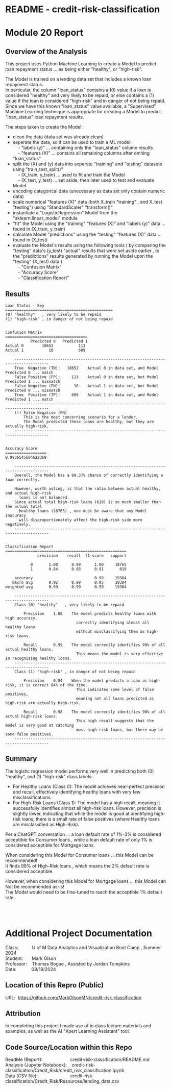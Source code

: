 # README - credit-risk-classification  
  
# Module 20 Report  
  
## Overview of the Analysis  

This project uses Python Machine Learning to create a Model to predict loan repayment status ... as being either "healthy", or "high-risk".

The Model is trained on a lending data set that includes a known loan repayment status.  
In particular, the column "loan_status" contains a (0) value if a loan is considered "healthy" and very likely to be repaid, or else contains a (1) value if the loan is considered "high-risk" and in danger of not being repaid.  
Since we have this known "loan_status" value available, a "Supervised" Machine Learning technique is appropriate for creating a Model to predict "loan_status" loan repayment results.  
  
The steps taken to create the Model:  
- clean the data (data set was already clean)  
- seperate the data, so it can be used to train a ML model:  
&nbsp;&nbsp;&nbsp;&nbsp;- "labels (y)"   ... containing only the "loan_status" column results  
&nbsp;&nbsp;&nbsp;&nbsp;- "features (X)" ... contains all remaining columns after omiting "loan_status"  
- split the (X) and (y) data into seperate "training" and "testing" datasets using "train_test_split()"  
&nbsp;&nbsp;&nbsp;&nbsp;- (X_train, y_train) ... used to fit and train the Model  
&nbsp;&nbsp;&nbsp;&nbsp;- (X_test, y_test)   ... set aside, then later used to test and evaluate Model  
- encoding categorical data (unecessary as data set only contain numeric data)  
- scale numerical "features (X)" data (both X_train "training" , and X_test "testing") using "StandardScaler" "transform()"
- instantiate a "LogisticRegression" Model from the "sklearn.linear_model" module  
- "fit" the Model using the "training" "features (X)" and "labels (y)" data ... found in (X_train, y_train)
- calculate Model "predictions" using the "testing" "features (X)" data ... found in (X_test)
- evaluate the Model's results using the following tools ( by comparing the "testing" data's (y_test) "actual" results that were set aside earlier , to the "predictions" results generated by running the Model upon the "testing" (X_test) data )  
&nbsp;&nbsp;&nbsp;&nbsp;- "Confusion Matrix"  
&nbsp;&nbsp;&nbsp;&nbsp;- "Accuracy Score"  
&nbsp;&nbsp;&nbsp;&nbsp;- "Classification Report"  

## Results  

```
Loan Status - Key
===============================================
(0) "healthy"   , very likely to be repaid
(1) "high-risk" , in danger of not being repaid


Confusion Matrix
====================================
           Predicted 0   Predicted 1
Actual 0        18652           113
Actual 1           10           609

    -------------------------------------------------------------------------------------
    True  Negative (TN):   18652    Actual 0 in data set, and Model Predicted 0 ... match
    False Positive (FP):     113    Actual 0 in data set, but Model Predicted 1 ... mismatch
    False Negative (FN):      10    Actual 1 in data set, but Model Predicted 0 ... mismatch
    True  Positive (TP):     609    Actual 1 in data set, and Model Predicted 1 ... match
    -------------------------------------------------------------------------------------
    (!) False Negative (FN)
        This is the most concerning scenario for a lender.
        The Model predicted these loans are healthy, but they are actually high-risk.
    -------------------------------------------------------------------------------------


Accuracy Score
==================
0.9936545604622369

    -------------------------------------------------------------------------------------
    Overall, the Model has a 99.37% chance of correctly identifying a loan correctly.

    However, worth noting, is that the ratio between actual healthy, and actual high-risk
      loans is not balanced.
    Since actual total high-risk loans (619) is so much smaller than the actual total
      healthy loans (18765) , one must be aware that any Model inacuracy
      will disproportionately affect the high-risk side more negatively.
    -------------------------------------------------------------------------------------


Classification Report
=====================================================
              precision    recall  f1-score   support

           0       1.00      0.99      1.00     18765
           1       0.84      0.98      0.91       619

    accuracy                           0.99     19384
   macro avg       0.92      0.99      0.95     19384
weighted avg       0.99      0.99      0.99     19384

    -------------------------------------------------------------------------------------  
    Class (0) "healthy"   , very likely to be repaid

        Precision    1.00    The model predicts healthy loans with high accuracy,
                               correctly identifying almost all healthy loans
                               without misclassifying them as high-risk loans.

        Recall       0.99    The model correctly identifies 99% of all actual healthy loans.  
                               This means the model is very effective in recognizing healthy loans.  
    -------------------------------------------------------------------------------------  
    Class (1) "high-risk" , in danger of not being repaid

        Precision    0.84    When the model predicts a loan as high-risk, it is correct 84% of the time.  
                               This indicates some level of false positives,
                               meaning not all loans predicted as high-risk are actually high-risk.

        Recall       0.98    The model correctly identifies 98% of all actual high-risk loans.  
                               This high recall suggests that the model is very good at catching
                               most high-risk loans, but there may be some false positives.  
    -------------------------------------------------------------------------------------  
```
## Summary  
  
The logistic regression model performs very well in predicting both (0) "healthy", and (1) "high-risk" class labels:  
  
 - For Healthy Loans (Class 0): The model achieves near-perfect precision and recall, effectively identifying healthy loans with very few misclassifications.  
 - For High-Risk Loans (Class 1): The model has a high recall, meaning it successfully identifies almost all high-risk loans. However, precision is slightly lower, indicating that while the model is good at identifying high-risk loans, there is a small rate of false positives (where Healthy loans are misclassified as High-Risk).  
  
Per a ChatGPT conversation ... a loan default rate of 1%-3% is considered acceptible for Consumer loans , while a loan default rate of only 1% is considered acceptible for Mortgage loans.  
  
When considering this Model for Consumer loans ... this Model can be recommended!  
It finds 98% of High-Risk loans , which means the 2% default rate is considered acceptible.  
  
However, when considering this Model for Mortgage loans ... this Model can Not be recommended as-is!  
The Model would need to be fine-tuned to reach the acceptible 1% default rate.  
  
<br><br>  
  
# Additional Project Documentation  
  
Class:&nbsp;&nbsp;&nbsp;&nbsp;&nbsp;&nbsp;&nbsp;&nbsp;&nbsp;&nbsp;&nbsp;U of M Data Analytics and Visualization Boot Camp , Summer 2024  
Student:&nbsp;&nbsp;&nbsp;&nbsp;&nbsp;&nbsp;&nbsp;Mark Olson  
Professor:&nbsp;&nbsp;&nbsp;&nbsp;Thomas Bogue  ,  Assisted by Jordan Tompkins  
Date:&nbsp;&nbsp;&nbsp;&nbsp;&nbsp;&nbsp;&nbsp;&nbsp;&nbsp;&nbsp;&nbsp;&nbsp;08/19/2024  
  
## Location of this Repro (Public)  
URL:&nbsp;&nbsp;https://github.com/MarkOlsonMN/credit-risk-classification  
  
## Attribution  
In completing this project I made use of in class lecture materials and examples, as well as the AI "Xpert Learning Assistant" tool.  
  
## Code Source/Location within this Repo  

ReadMe (Report):&nbsp;&nbsp;&nbsp;&nbsp;&nbsp;&nbsp;&nbsp;&nbsp;&nbsp;&nbsp;&nbsp;&nbsp;&nbsp;&nbsp;&nbsp;&nbsp;&nbsp;&nbsp;&nbsp;&nbsp;&nbsp;&nbsp;credit-risk-classification/README.md  
Analysis (Jupyter Notebook):&nbsp;&nbsp;&nbsp;&nbsp;credit-risk-classification/Credit_Risk/credit_risk_classification.ipynb  
Data (CSV file):&nbsp;&nbsp;&nbsp;&nbsp;&nbsp;&nbsp;&nbsp;&nbsp;&nbsp;&nbsp;&nbsp;&nbsp;&nbsp;&nbsp;&nbsp;&nbsp;&nbsp;&nbsp;&nbsp;&nbsp;&nbsp;&nbsp;&nbsp;&nbsp;&nbsp;&nbsp;credit-risk-classification/Credit_Risk/Resources/lending_data.csv  
